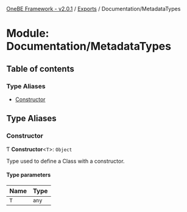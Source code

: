 [OneBE Framework - v2.0.1](../README.md) / [Exports](../modules.md) / Documentation/MetadataTypes

# Module: Documentation/MetadataTypes

## Table of contents

### Type Aliases

- [Constructor](Documentation_MetadataTypes.md#constructor)

## Type Aliases

### Constructor

Ƭ **Constructor**<`T`\>: `Object`

Type used to define a Class with a constructor.

#### Type parameters

| Name | Type |
| :------ | :------ |
| `T` | `any` |
